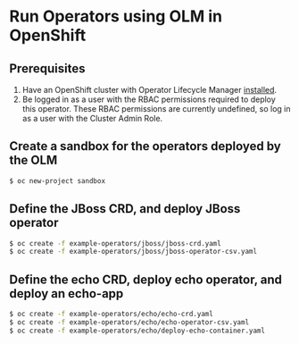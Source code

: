 # Run Operators using  OLM in OpenShift
## Prerequisites
1. Have an OpenShift cluster with Operator Lifecycle Manager [installed](https://github.com/operator-framework/operator-lifecycle-manager/blob/master/Documentation/install/install.md).
2. Be logged in as a user with the RBAC permissions required to deploy this operator. These RBAC permissions are currently undefined, so log in as a user with the Cluster Admin Role.

## Create a sandbox for the operators deployed by the OLM
```bash
$ oc new-project sandbox
```

## Define the JBoss CRD, and deploy JBoss operator
```bash
$ oc create -f example-operators/jboss/jboss-crd.yaml
$ oc create -f example-operators/jboss/jboss-operator-csv.yaml
```

## Define the echo CRD, deploy echo operator, and deploy an echo-app
```bash
$ oc create -f example-operators/echo/echo-crd.yaml
$ oc create -f example-operators/echo/echo-operator-csv.yaml
$ oc create -f example-operators/echo/deploy-echo-container.yaml
```
